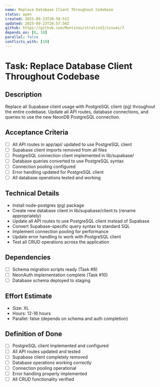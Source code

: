 ```yaml
---
name: Replace Database Client Throughout Codebase
status: open
created: 2025-09-23T20:50:51Z
updated: 2025-09-23T20:57:50Z
github: https://github.com/Montinou/stratixV2/issues/7
depends_on: [8, 10]
parallel: false
conflicts_with: [10]
---
```


# Task: Replace Database Client Throughout Codebase

## Description
Replace all Supabase client usage with PostgreSQL client (pg) throughout the entire codebase. Update all API routes, database connections, and queries to use the new NeonDB PostgreSQL connection.

## Acceptance Criteria
- [ ] All API routes in app/api/ updated to use PostgreSQL client
- [ ] Supabase client imports removed from all files
- [ ] PostgreSQL connection client implemented in lib/supabase/
- [ ] Database queries converted to use PostgreSQL syntax
- [ ] Connection pooling configured
- [ ] Error handling updated for PostgreSQL client
- [ ] All database operations tested and working

## Technical Details
- Install node-postgres (pg) package
- Create new database client in lib/supabase/client.ts (rename appropriately)
- Update all API routes to use PostgreSQL client instead of Supabase
- Convert Supabase-specific query syntax to standard SQL
- Implement connection pooling for performance
- Update error handling to work with PostgreSQL client
- Test all CRUD operations across the application

## Dependencies
- [ ] Schema migration scripts ready (Task #8)
- [ ] NeonAuth implementation complete (Task #10)
- [ ] Database schema deployed to staging

## Effort Estimate
- Size: XL
- Hours: 12-16 hours
- Parallel: false (depends on schema and auth completion)

## Definition of Done
- [ ] PostgreSQL client implemented and configured
- [ ] All API routes updated and tested
- [ ] Supabase client completely removed
- [ ] Database operations working correctly
- [ ] Connection pooling operational
- [ ] Error handling properly implemented
- [ ] All CRUD functionality verified
